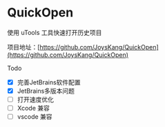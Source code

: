 # QuickOpen
使用 uTools 工具快速打开历史项目

项目地址：[https://github.com/JoysKang/QuickOpen](https://github.com/JoysKang/QuickOpen)  

Todo  
- [x] 完善JetBrains软件配置
- [x] JetBrains多版本问题
- [ ] 打开速度优化
- [ ] Xcode 兼容
- [ ] vscode 兼容
